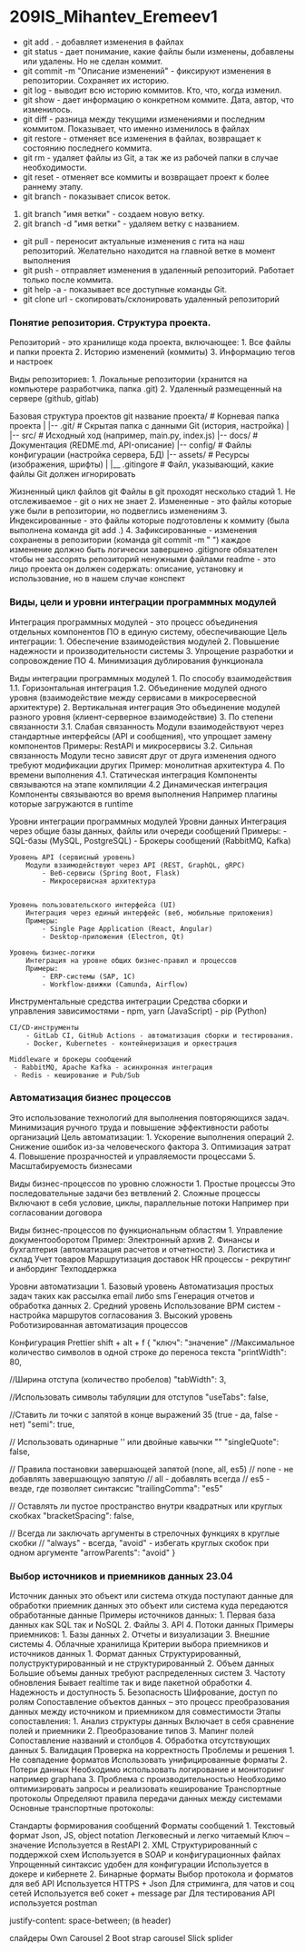# 209IS_Mihantev_Eremeev1
- git add . - добавляет изменения в файлах
- git status - дает понимание, какие файлы были изменены, добавлены или удалены. Но не сделан коммит.
- git commit -m "Описание изменений" - фиксируют изменения в репозитории. Сохраняет их историю.
- git log - выводит всю историю коммитов. Кто, что, когда изменил.
- git show - дает информацию о конкретном коммите. Дата, автор, что изменилось.
- git diff - разница между текущими изменениями и последним коммитом. Показывает, что именно изменилось в файлах
- git restore - отменяет все изменения в файлах, возвращает к состоянию последнего коммита.
- git rm - удаляет файлы из Git, а так же из рабочей папки в случае необходимости.
- git reset - отменяет все коммиты и возвращает проект к более раннему этапу.
- git branch - показывает список веток.
1. git branch "имя ветки" - создаем новую ветку.
2. git branch -d "имя ветки" - удаляем ветку с названием.
- git pull - переносит актуальные изменения с гита на наш репозиторий. Желательно находится на главной ветке в момент выполнения
- git push - отправляет изменения в удаленный репозиторий. Работает только после коммита.
- git help -a - показывает все доступные команды Git.
- git clone url - скопировать/склонировать удаленный репозиторий

### Понятие репозитория. Структура проекта.
Репозиторий - это хранилище кода проекта, включающее:
    1. Все файлы и папки проекта 
    2. Историю изменений (коммиты)
    3. Информацию тегов и настроек

Виды репозиториев:
    1. Локальные репозитории (хранится на компьютере разработчика, папка .git)
    2. Удаленный размещенный на сервере (github, gitlab)

Базовая структура проектов git
    название проекта/       # Корневая папка проекта 
    |
    |-- .git/               # Скрытая папка с данными Git (история, настройка)
    |
    |-- src/                # Исходный ход (например, main.py, index.js)
    |-- docs/               # Документация (REDME.md, API-описание)
    |-- config/             # Файлы конфигурации (настройка сервера, БД)
    |-- assets/             # Ресурсы (изображения, шрифты)
    |
    |__ .gitingore          # Файл, указывающий, какие файлы Git должен игнорировать

Жизненный цикл файлов git
Файлы в git проходят несколько стадий
    1. Не отслеживаемое - git о них не знает
    2. Измененные - это файлы которые уже были в репозитории, но подвеглись изменениям
    3. Индексированные - это файлы которые подготовлены к коммиту (была выполнена команда git add .)
    4. Зафиксированные - изменения сохранены в репозитории (команда git commit -m " ")
каждое изменение должно быть логически завершено
.gitignore обязателен чтобы не зассорять репозиторий ненужными файлами
readme - это лицо проекта он должен содержать: описание, установку и использование, но в нашем случае конспект

### Виды, цели и уровни интеграции программных модулей
Интеграция программных модулей - это процесс объединения отдельных компонентов ПО в единую систему, обеспечивающие 
Цель интеграции: 
    1. Обеспечение взаимодействия модулей
    2. Повышение надежности и производительности системы
    3. Упрощение разработки и сопровождение ПО
    4. Минимизация дублирования функционала

Виды интеграции программных модулей
    1. По способу взаимодействия 
        1.1. Горизонтальная интеграция
        1.2. Объединение модулей одного уровня (взаимодействие между сервисами в микросервесной архитектуре)
    2. Вертикальная интеграция 
        Это объединение модулей разного уровня (клиент-серверное взаимодействие)
    3. По степени связанности 
        3.1. Слабая связанность
            Модули взаимодействуют через стандартные интерфейсы (API и сообщения), что упрощает замену компонентов
            Примеры: RestAPI и микросервисы
        3.2. Сильная связанность
            Модули тесно зависят друг от друга изменения одного требуют модификации других
            Пример: монолитная архитектура
    4. По времени выполнения
        4.1. Статическая интеграция
            Компоненты связываются на этапе компиляции
        4.2 Динамическая интеграция
            Компоненты связываются во время выполнения
            Например плагины которые загружаются в runtime

Уровни интеграции программных модулей
    Уровни данных
        Интеграция через общие базы данных, файлы или очереди сообщений
            Примеры:
                - SQL-базы (MySQL, PostgreSQL)
                - Брокеры сообщений (RabbitMQ, Kafka)

    Уровень API (сервисный уровень)
        Модули взаимодействуют через API (REST, GraphQL, gRPC)
            - Веб-сервисы (Spring Boot, Flask)
            - Микросервисная архитектура
        
    
    Уровень пользовательского интерфейса (UI)
        Интеграция через единый интерфейс (веб, мобильные приложения)
        Примеры:
            - Single Page Application (React, Angular)
            - Desktop-приложения (Electron, Qt)

    Уровень бизнес-логики
        Интеграция на уровне общих бизнес-правил и процессов
        Примеры:
            - ERP-системы (SAP, 1C)
            - Workflow-движки (Camunda, Airflow) 

Инструментальные средства интеграции 
    Средства сборки и управления зависимостями 
        - npm, yarn (JavaScript)
        - pip (Python)

    CI/CD-инструменты
        - GitLab CI, GitHub Actions - автоматизация сборки и тестирования.
        - Docker, Kubernetes - контейнеризация и оркестрация
    
    Middleware и брокеры сообщений
     - RabbitMQ, Apache Kafka - асинхронная интеграция
     - Redis - кеширование и Pub/Sub

### Автоматизация бизнес процессов
Это использование технологий для выполнения повторяющихся задач. Минимизация ручного труда и повышение эффективности работы организаций 
Цель автоматизации:
    1. Ускорение выполнения операций 
    2. Снижение ошибок из-за человеческого фактора
    3. Оптимизация затрат 
    4. Повышение прозрачностей и управляемости процессами 
    5. Масштабируемость бизнесами 

Виды бизнес-процессов по уровню сложности
    1. Простые процессы
        Это последовательные задачи без ветвлений 
    2. Сложные процессы
        Включают в себя условие, циклы, параллельные потоки 
        Например при согласовании договора

Виды бизнес-процессов по функциональным областям
    1. Управление документооборотом 
        Пример: Электронный архив
    2. Финансы и бухгалтерия (автоматизация расчетов и отчетности)
    3. Логистика и склад
        Учет товаров 
        Маршрутизация доставок 
        HR процессы - рекрутинг и анбординг
        Техподдержка 

Уровни автоматизации
    1. Базовый уровень 
        Автоматизация простых задач таких как рассылка email либо sms
        Генерация отчетов и обработка данных
    2. Средний уровень
        Использование BPM систем - настройка маршрутов согласования 
    3. Высокий уровень 
        Роботизированная автоматизация процессов 

Конфигурация Prettier
shift + alt + f
{
    "ключ": "значение"
//Максимальное количество символов в одной строке до переноса текста
    "printWidth": 80,

//Ширина отступа (количество пробелов)
    "tabWidth": 3,

//Использовать символы табуляции для отступов
    "useTabs": false,

//Ставить ли точки с запятой в конце выражений 35 (true - да, false - нет)
    "semi": true,

// Использовать одинарные '' или двойные кавычки ""
    "singleQuote": false,

// Правила постановки завершающей запятой (none, all, es5)
// none - не добавлять завершающую запятую 
// all - добавлять всегда
// es5 - везде, где позволяет синтаксис 
    "trailingComma": "es5"

// Оставлять ли пустое пространство внутри квадратных или круглых скобках 
    "bracketSpacing": false,

// Всегда ли заключать аргументы в стрелочных функциях в круглые скобки 
// "always" - всегда, "avoid" - избегать круглых скобок при одном аргументе
    "arrowParents": "avoid"
}

### Выбор источников и приемников данных 23.04
Источник данных это объект или система откуда поступают данные для обработки приемник данных это объект или система куда передаются обработанные данные
Примеры источников данных:
	1. Первая база данных как SQL так и NoSQL 
	2. Файлы
	3.  API
	4. Потоки данных 
Примеры приемников:
	1. Базы данных 
	2. Отчеты и визуализации
	3. Внешние системы
	4. Облачные хранилища
Критерии выбора приемников и источников данных
	1. Формат данных 
	Структурированный, полуструктурированный и не структурированный 
	2. Объем данных
	Большие объемы данных требуют распределенных систем
	3. Частоту обновления
	Бывает realtime так и виде пакетной обработки
	4. Надежность и доступность
	5. Безопасность
	Шифрование, доступ по ролям
Сопоставление объектов данных – это процесс преобразования данных между источником и приемником для совместимости 
Этапы сопоставления:
	1. Анализ структуры данных 
	Включает в себя сравнение полей и приемники
	2. Преобразование типов
	3. Мапинг полей
	Сопоставление названий и столбцов 
	4. Обработка отсутствующих данных 
	5. Валидация
	Проверка на корректность 
Проблемы и решения
	1. Не совпадение форматов 
	Использовать унифицированные форматы 
	2. Потери данных
	Необходимо использовать логирование и мониторинг например graphana
	3. Проблема с производительностью 
	Необходимо оптимизировать запросы и реализовать кеширование
Транспортные протоколы 
	Определяют правила передачи данных между системами 
Основные транспортные протоколы:


Стандарты формирования сообщений
Форматы сообщений 
	1. Текстовый формат
	Json, JS, object notation
	Легковесный и легко читаемый
	Ключ – значение
	Используется в RestAPI
	2. XML
	Структурированный с поддержкой схем
	Используется в SOAP и конфигурационных файлах
	Упрощенный синтаксис удобен для конфигурации 
	Используется в докере и кибернете 
	2. Бинарные форматы
Выбор протокола и форматов для веб API 
Используется HTTPS + Json
Для стриминга, для чатов и соц сетей
Используется веб сокет + message par
Для тестирования API используется postman 

justify-content: space-between; (в header)

слайдеры
Own Carousel 2
Boot strap carousel
Slick splider